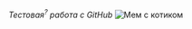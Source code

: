 *_Тестовая<sup>?</sup> работа с GitHub_*
![Мем с котиком]([https://www.google.com/url?sa=i&url=https%3A%2F%2Fkartinkof.club%2Fjumor%2Fmemi%2F1327-memy-s-kotami-bez-nadpisej-49-foto.html&psig=AOvVaw1U7qkhVC_GW5wsVcTHukUW&ust=1694023028726000&source=images&cd=vfe&opi=89978449&ved=0CA4QjRxqFwoTCKjttuCFlIEDFQAAAAAdAAAAABAD](https://kartinkof.club/uploads/posts/2022-03/1648368980_1-kartinkof-club-p-memi-s-kotami-bez-nadpisei-1.jpg)https://kartinkof.club/uploads/posts/2022-03/1648368980_1-kartinkof-club-p-memi-s-kotami-bez-nadpisei-1.jpg)
